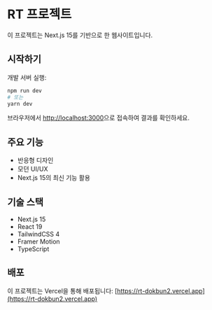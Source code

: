 # RT 프로젝트

이 프로젝트는 Next.js 15를 기반으로 한 웹사이트입니다.

## 시작하기

개발 서버 실행:

```bash
npm run dev
# 또는
yarn dev
```

브라우저에서 [http://localhost:3000](http://localhost:3000)으로 접속하여 결과를 확인하세요.

## 주요 기능

- 반응형 디자인
- 모던 UI/UX
- Next.js 15의 최신 기능 활용

## 기술 스택

- Next.js 15
- React 19
- TailwindCSS 4
- Framer Motion
- TypeScript

## 배포

이 프로젝트는 Vercel을 통해 배포됩니다:
[https://rt-dokbun2.vercel.app](https://rt-dokbun2.vercel.app)
